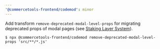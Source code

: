 ```yaml
---
'@commercetools-frontend/codemod': minor
---
```


Add transform `remove-deprecated-modal-level-props` for migrating deprecated props of modal pages (see [Staking Layer System](https://github.com/commercetools/merchant-center-application-kit/pull/2581)).

```
$ npx @commercetools-frontend/codemod remove-deprecated-modal-level-props 'src/**/*.js'
```
